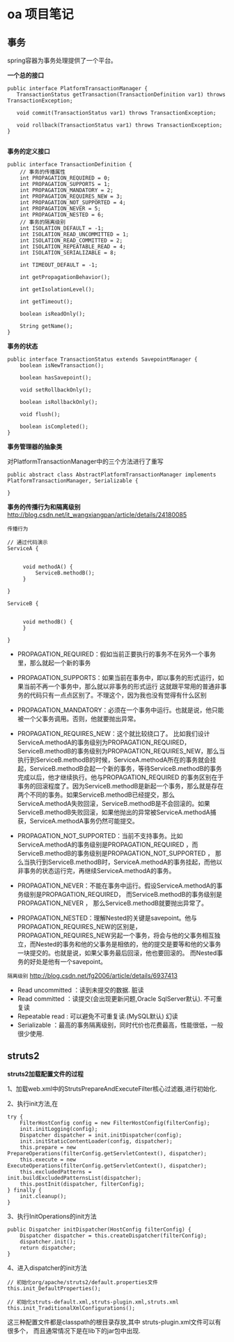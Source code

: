 # oa 项目笔记

## 事务

spring容器为事务处理提供了一个平台。

**一个总的接口**

```
public interface PlatformTransactionManager {
   TransactionStatus getTransaction(TransactionDefinition var1) throws TransactionException;

   void commit(TransactionStatus var1) throws TransactionException;

   void rollback(TransactionStatus var1) throws TransactionException;
}
 
```

**事务的定义接口**

```
public interface TransactionDefinition {
    // 事务的传播属性
    int PROPAGATION_REQUIRED = 0;
    int PROPAGATION_SUPPORTS = 1;
    int PROPAGATION_MANDATORY = 2;
    int PROPAGATION_REQUIRES_NEW = 3;
    int PROPAGATION_NOT_SUPPORTED = 4;
    int PROPAGATION_NEVER = 5;
    int PROPAGATION_NESTED = 6;
    // 事务的隔离级别
    int ISOLATION_DEFAULT = -1;
    int ISOLATION_READ_UNCOMMITTED = 1;
    int ISOLATION_READ_COMMITTED = 2;
    int ISOLATION_REPEATABLE_READ = 4;
    int ISOLATION_SERIALIZABLE = 8;
    
    int TIMEOUT_DEFAULT = -1;

    int getPropagationBehavior();

    int getIsolationLevel();

    int getTimeout();

    boolean isReadOnly();

    String getName();
}
```

**事务的状态**

```
public interface TransactionStatus extends SavepointManager {
    boolean isNewTransaction();

    boolean hasSavepoint();

    void setRollbackOnly();

    boolean isRollbackOnly();

    void flush();

    boolean isCompleted();
}

```

**事务管理器的抽象类**


对PlatformTransactionManager中的三个方法进行了重写

```
public abstract class AbstractPlatformTransactionManager implements PlatformTransactionManager, Serializable {

}
```

**事务的传播行为和隔离级别**
http://blog.csdn.net/it_wangxiangpan/article/details/24180085

`传播行为`

```
// 通过代码演示
ServiceA {   
       
       
     void methodA() {   
         ServiceB.methodB();   
     }   
  
}   
  
ServiceB {   
       
         
     void methodB() {   
     }   
       
}   
```

- PROPAGATION_REQUIRED：假如当前正要执行的事务不在另外一个事务里，那么就起一个新的事务

- PROPAGATION_SUPPORTS：如果当前在事务中，即以事务的形式运行，如果当前不再一个事务中，那么就以非事务的形式运行
                       这就跟平常用的普通非事务的代码只有一点点区别了。不理这个，因为我也没有觉得有什么区别

- PROPAGATION_MANDATORY：必须在一个事务中运行。也就是说，他只能被一个父事务调用。否则，他就要抛出异常。

- PROPAGATION_REQUIRES_NEW：这个就比较绕口了。 比如我们设计ServiceA.methodA的事务级别为PROPAGATION_REQUIRED，ServiceB.methodB的事务级别为PROPAGATION_REQUIRES_NEW，那么当执行到ServiceB.methodB的时候，ServiceA.methodA所在的事务就会挂起，ServiceB.methodB会起一个新的事务，等待ServiceB.methodB的事务完成以后，他才继续执行。他与PROPAGATION_REQUIRED 的事务区别在于事务的回滚程度了。因为ServiceB.methodB是新起一个事务，那么就是存在两个不同的事务。如果ServiceB.methodB已经提交，那么ServiceA.methodA失败回滚，ServiceB.methodB是不会回滚的。如果ServiceB.methodB失败回滚，如果他抛出的异常被ServiceA.methodA捕获，ServiceA.methodA事务仍然可能提交。

- PROPAGATION_NOT_SUPPORTED：当前不支持事务。比如ServiceA.methodA的事务级别是PROPAGATION_REQUIRED ，而ServiceB.methodB的事务级别是PROPAGATION_NOT_SUPPORTED ，
                            那么当执行到ServiceB.methodB时，ServiceA.methodA的事务挂起，而他以非事务的状态运行完，再继续ServiceA.methodA的事务。


- PROPAGATION_NEVER：不能在事务中运行。假设ServiceA.methodA的事务级别是PROPAGATION_REQUIRED， 而ServiceB.methodB的事务级别是PROPAGATION_NEVER ，
                     那么ServiceB.methodB就要抛出异常了。

- PROPAGATION_NESTED：理解Nested的关键是savepoint。他与PROPAGATION_REQUIRES_NEW的区别是，PROPAGATION_REQUIRES_NEW另起一个事务，将会与他的父事务相互独立，而Nested的事务和他的父事务是相依的，他的提交是要等和他的父事务一块提交的。也就是说，如果父事务最后回滚，他也要回滚的。 
                     而Nested事务的好处是他有一个savepoint。 




`隔离级别`
http://blog.csdn.net/fg2006/article/details/6937413

- Read uncommitted ：读到未提交的数据.                         脏读
- Read committed ：读提交(会出现更新问题,Oracle SqlServer默认). 不可重复读
- Repeatable read :  可以避免不可重复读.(MySQL默认)             幻读
- Serializable ：最高的事务隔离级别，同时代价也花费最高，性能很低，一般很少使用.


## struts2

**struts2加载配置文件的过程**

1、加载web.xml中的StrutsPrepareAndExecuteFilter核心过滤器,进行初始化.

2、执行init方法,在
```
try {
    FilterHostConfig config = new FilterHostConfig(filterConfig);
    init.initLogging(config);
    Dispatcher dispatcher = init.initDispatcher(config);
    init.initStaticContentLoader(config, dispatcher);
    this.prepare = new PrepareOperations(filterConfig.getServletContext(), dispatcher);
    this.execute = new ExecuteOperations(filterConfig.getServletContext(), dispatcher);
    this.excludedPatterns = init.buildExcludedPatternsList(dispatcher);
    this.postInit(dispatcher, filterConfig);
} finally {
    init.cleanup();
}

```

3、执行InitOperations的init方法
```
public Dispatcher initDispatcher(HostConfig filterConfig) {
    Dispatcher dispatcher = this.createDispatcher(filterConfig);
    dispatcher.init();
    return dispatcher;
}
```

4、进入dispatcher的init方法
```
// 初始化org/apache/struts2/default.properties文件
this.init_DefaultProperties();

// 初始化struts-default.xml,struts-plugin.xml,struts.xml
this.init_TraditionalXmlConfigurations();

```

这三种配置文件都是classpath的根目录存放,其中 struts-plugin.xml文件可以有很多个，
而且通常情况下是在lib下的jar包中出现.



